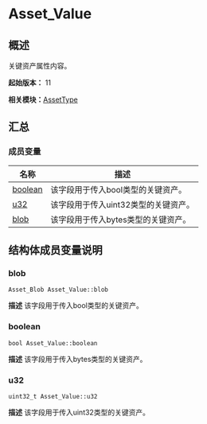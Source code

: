 # Asset_Value


## 概述

关键资产属性内容。

**起始版本：** 11

**相关模块：**[AssetType](_asset_type.md)


## 汇总


### 成员变量

| 名称 | 描述 |
| -------- | -------- |
| [boolean](#boolean) | 该字段用于传入bool类型的关键资产。 |
| [u32](#u32) | 该字段用于传入uint32类型的关键资产。 |
| [blob](#blob) | 该字段用于传入bytes类型的关键资产。 |


## 结构体成员变量说明


### blob

```
Asset_Blob Asset_Value::blob
```
**描述**
该字段用于传入bool类型的关键资产。


### boolean

```
bool Asset_Value::boolean
```
**描述**
该字段用于传入bytes类型的关键资产。


### u32

```
uint32_t Asset_Value::u32
```
**描述**
该字段用于传入uint32类型的关键资产。